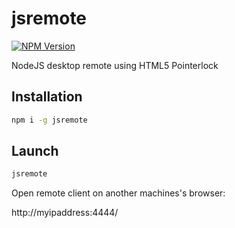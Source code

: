 # jsremote
[![NPM Version](http://img.shields.io/npm/v/jsremote.svg?style=flat)](https://www.npmjs.org/package/jsremote)

NodeJS desktop remote using HTML5 Pointerlock

## Installation

```bash
npm i -g jsremote
```

## Launch

```bash
jsremote
```

Open remote client on another machines's browser:

http://myipaddress:4444/
